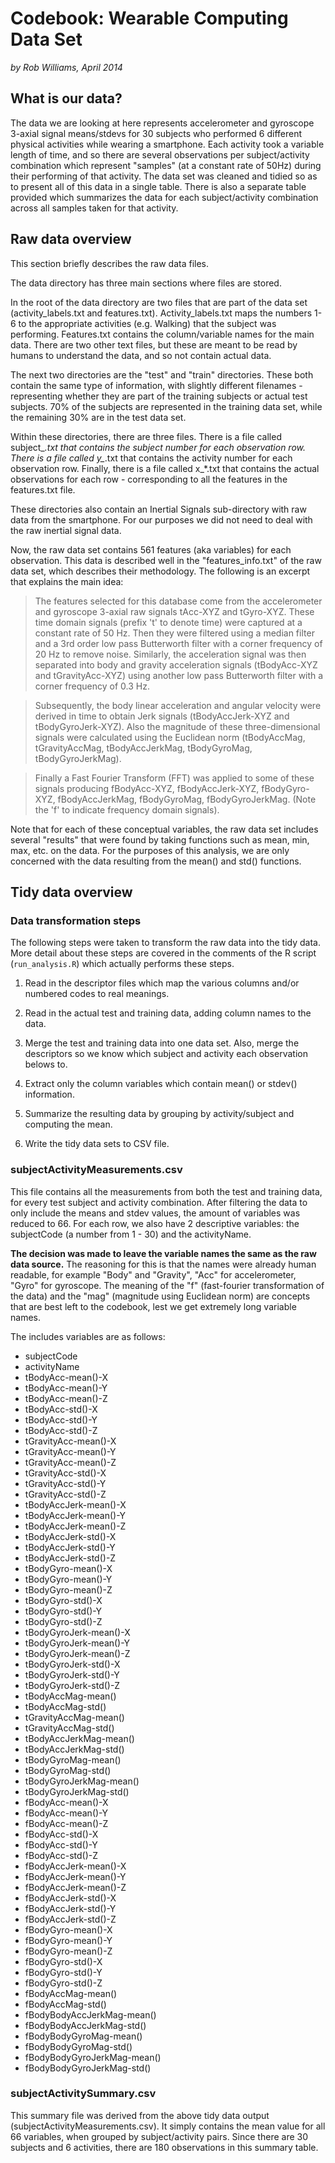 # Codebook: Wearable Computing Data Set
*by Rob Williams, April 2014*

## What is our data?

The data we are looking at here represents accelerometer and gyroscope 3-axial signal means/stdevs for 30 subjects who performed 6 different physical activities while wearing a smartphone. Each activity took a variable length of time, and so there are several observations per subject/activity combination which represent "samples" (at a constant rate of 50Hz) during their performing of that activity. The data set was cleaned and tidied so as to present all of this data in a single table. There is also a separate table provided which summarizes the data for each subject/activity combination across all samples taken for that activity.

## Raw data overview

This section briefly describes the raw data files.

The data directory has three main sections where files are stored.

In the root of the data directory are two files that are part of the data set (activity_labels.txt and features.txt). Activity_labels.txt maps the numbers 1-6 to the appropriate activities (e.g. Walking) that the subject was performing. Features.txt contains the column/variable names for the main data. There are two other text files, but these are meant to be read by humans to understand the data, and so not contain actual data.

The next two directories are the "test" and "train" directories. These both contain the same type of information, with slightly different filenames - representing whether they are part of the training subjects or actual test subjects. 70% of the subjects are represented in the training data set, while the remaining 30% are in the test data set.

Within these directories, there are three files. There is a file called subject_*.txt that contains the subject number for each observation row. There is a file called y_*.txt that contains the activity number for each observation row. Finally, there is a file called x_*.txt that contains the actual observations for each row - corresponding to all the features in the features.txt file.

These directories also contain an Inertial Signals sub-directory with raw data from the smartphone. For our purposes we did not need to deal with the raw inertial signal data.

Now, the raw data set contains 561 features (aka variables) for each observation. This data is described well in the "features_info.txt" of the raw data set, which describes their methodology. The following is an excerpt that explains the main idea:

> The features selected for this database come from the accelerometer and gyroscope 3-axial raw signals tAcc-XYZ and tGyro-XYZ. These time domain signals (prefix 't' to denote time) were captured at a constant rate of 50 Hz. Then they were filtered using a median filter and a 3rd order low pass Butterworth filter with a corner frequency of 20 Hz to remove noise. Similarly, the acceleration signal was then separated into body and gravity acceleration signals (tBodyAcc-XYZ and tGravityAcc-XYZ) using another low pass Butterworth filter with a corner frequency of 0.3 Hz. 

> Subsequently, the body linear acceleration and angular velocity were derived in time to obtain Jerk signals (tBodyAccJerk-XYZ and tBodyGyroJerk-XYZ). Also the magnitude of these three-dimensional signals were calculated using the Euclidean norm (tBodyAccMag, tGravityAccMag, tBodyAccJerkMag, tBodyGyroMag, tBodyGyroJerkMag). 

> Finally a Fast Fourier Transform (FFT) was applied to some of these signals producing fBodyAcc-XYZ, fBodyAccJerk-XYZ, fBodyGyro-XYZ, fBodyAccJerkMag, fBodyGyroMag, fBodyGyroJerkMag. (Note the 'f' to indicate frequency domain signals). 

Note that for each of these conceptual variables, the raw data set includes several "results" that were found by taking functions such as mean, min, max, etc. on the data. For the purposes of this analysis, we are only concerned with the data resulting from the mean() and std() functions.

## Tidy data overview

### Data transformation steps

The following steps were taken to transform the raw data into the tidy data. More detail about these steps are covered in the comments of the R script (`run_analysis.R`) which actually performs these steps.

1. Read in the descriptor files which map the various columns and/or numbered codes to real meanings.

2. Read in the actual test and training data, adding column names to the data.

3. Merge the test and training data into one data set. Also, merge the descriptors so we know which subject and activity each observation belows to.

4. Extract only the column variables which contain mean() or stdev() information.

5. Summarize the resulting data by grouping by activity/subject and computing the mean.

6. Write the tidy data sets to CSV file.

### subjectActivityMeasurements.csv

This file contains all the measurements from both the test and training data, for every test subject and activity combination. After filtering the data to only include the means and stdev values, the amount of variables was reduced to 66. For each row, we also have 2 descriptive variables: the subjectCode (a number from 1 - 30) and the activityName.

**The decision was made to leave the variable names the same as the raw data source.** The reasoning for this is that the names were already human readable, for example "Body" and "Gravity", "Acc" for accelerometer, "Gyro" for gyroscope. The meaning of the "f" (fast-fourier transformation of the data) and the "mag" (magnitude using Euclidean norm) are concepts that are best left to the codebook, lest we get extremely long variable names.

The includes variables are as follows:

*  subjectCode 
*  activityName 
*  tBodyAcc-mean()-X 
*  tBodyAcc-mean()-Y 
*  tBodyAcc-mean()-Z 
*  tBodyAcc-std()-X 
*  tBodyAcc-std()-Y 
*  tBodyAcc-std()-Z 
*  tGravityAcc-mean()-X 
*  tGravityAcc-mean()-Y 
*  tGravityAcc-mean()-Z 
*  tGravityAcc-std()-X 
*  tGravityAcc-std()-Y 
*  tGravityAcc-std()-Z 
*  tBodyAccJerk-mean()-X 
*  tBodyAccJerk-mean()-Y 
*  tBodyAccJerk-mean()-Z 
*  tBodyAccJerk-std()-X 
*  tBodyAccJerk-std()-Y 
*  tBodyAccJerk-std()-Z 
*  tBodyGyro-mean()-X 
*  tBodyGyro-mean()-Y 
*  tBodyGyro-mean()-Z 
*  tBodyGyro-std()-X 
*  tBodyGyro-std()-Y 
*  tBodyGyro-std()-Z 
*  tBodyGyroJerk-mean()-X 
*  tBodyGyroJerk-mean()-Y 
*  tBodyGyroJerk-mean()-Z 
*  tBodyGyroJerk-std()-X 
*  tBodyGyroJerk-std()-Y 
*  tBodyGyroJerk-std()-Z 
*  tBodyAccMag-mean() 
*  tBodyAccMag-std() 
*  tGravityAccMag-mean() 
*  tGravityAccMag-std() 
*  tBodyAccJerkMag-mean() 
*  tBodyAccJerkMag-std() 
*  tBodyGyroMag-mean() 
*  tBodyGyroMag-std() 
*  tBodyGyroJerkMag-mean() 
*  tBodyGyroJerkMag-std() 
*  fBodyAcc-mean()-X 
*  fBodyAcc-mean()-Y 
*  fBodyAcc-mean()-Z 
*  fBodyAcc-std()-X 
*  fBodyAcc-std()-Y 
*  fBodyAcc-std()-Z 
*  fBodyAccJerk-mean()-X 
*  fBodyAccJerk-mean()-Y 
*  fBodyAccJerk-mean()-Z 
*  fBodyAccJerk-std()-X 
*  fBodyAccJerk-std()-Y 
*  fBodyAccJerk-std()-Z 
*  fBodyGyro-mean()-X 
*  fBodyGyro-mean()-Y 
*  fBodyGyro-mean()-Z 
*  fBodyGyro-std()-X 
*  fBodyGyro-std()-Y 
*  fBodyGyro-std()-Z 
*  fBodyAccMag-mean() 
*  fBodyAccMag-std() 
*  fBodyBodyAccJerkMag-mean() 
*  fBodyBodyAccJerkMag-std() 
*  fBodyBodyGyroMag-mean() 
*  fBodyBodyGyroMag-std() 
*  fBodyBodyGyroJerkMag-mean() 
*  fBodyBodyGyroJerkMag-std() 

### subjectActivitySummary.csv

This summary file was derived from the above tidy data output (subjectActivityMeasurements.csv). It simply contains the mean value for all 66 variables, when grouped by subject/activity pairs. Since there are 30 subjects and 6 activities, there are 180 observations in this summary table.